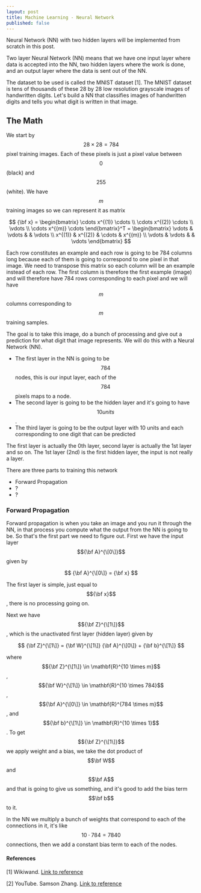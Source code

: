 ```yaml
---
layout: post
title: Machine Learning - Neural Network
published: false
---
```


Neural Network (NN) with two hidden layers will be implemented from scratch in this post.

Two layer Neural Network (NN) means that we have one input layer where data is accepted into the NN, two hidden layers where the work is done, 
and an output layer where the data is sent out of the NN.

The dataset to be used is called the MNIST dataset [1]. The MNIST dataset is tens of thousands of these 28 by 28 low resolution grayscale images of handwritten digits.
Let's build a NN that classifies images of handwritten digits and tells you what digit is written in that image.

## The Math

We start by $$28 \times 28 = 784$$ pixel training images. Each of these pixels is just a pixel value between $$0$$ (black) and $$255$$ (white).
We have $$m$$ training images so we can represent it as matrix

$$
{\bf x} = \begin{bmatrix} \cdots x^{(1)} \cdots \\ \cdots x^{(2)} \cdots \\ \vdots \\ \cdots x^{(m)} \cdots \end{bmatrix}^T = \begin{bmatrix} \vdots & \vdots &  & \vdots \\ x^{(1)} & x^{(2)} & \cdots & x^{(m)} \\ \vdots & \vdots & & \vdots \end{bmatrix}
$$

Each row constitutes an example and each row is going to be 784 columns long because each of them is going to correspond to one pixel in that image. We need to transpose this matrix so each column will be an example instead of each row. The first column is therefore the first example (image) and will therefore have 784 rows corresponding to each pixel and we will have $$m$$ columns corresponding to $$m$$ training samples.

The goal is to take this image, do a bunch of processing and give out a prediction for what digit that image represents. We will do this with a Neural Network (NN).

* The first layer in the NN is going to be $$784$$ nodes, this is our input layer, each of the $$784$$ pixels maps to a node. 
* The second layer is going to be the hidden layer and it's going to have $$10 units$$.
* The third layer is going to be the output layer with 10 units and each corresponding to one digit that can be predicted

The first layer is actually the 0th layer, second layer is actually the 1st layer and so on. The 1st layer (2nd) is the first hidden layer, the input is not really a layer.

There are three parts to training this network
* Forward Propagation
* ?
* ?

### Forward Propagation

Forward propagation is when you take an image and you run it through the NN, in that process you compute what the output from the NN is going to be.
So that's the first part we need to figure out.
First we have the input layer $${\bf A}^{\[0\]}$$ given by

$$
{\bf A}^{\[0\]} = {\bf x}
$$

The first layer is simple, just equal to $${\bf x}$$, there is no processing going on.

Next we have $${\bf Z}^{\[1\]}$$, which is the unactivated first layer (hidden layer) given by

$$
{\bf Z}^{\[1\]} = {\bf W}^{\[1\]} {\bf A}^{\[0\]} + {\bf b}^{\[1\]} 
$$

where $${\bf Z}^{\[1\]} \in \mathbf{R}^{10 \times m}$$, $${\bf W}^{\[1\]} \in \mathbf{R}^{10 \times 784}$$, $${\bf A}^{\[0\]} \in \mathbf{R}^{784 \times m}$$, and $${\bf b}^{\[1\]} \in \mathbf{R}^{10 \times 1}$$. To get $${\bf Z}^{\[1\]}$$ we apply weight and a bias, we take the dot product of $$\bf W$$ and $$\bf A$$ and that is going to give us something, and it's good to add the bias term $$\bf b$$ to it.

In the NN we multiply a bunch of weights that correspond to each of the connections in it, it's like $$10\cdot 784 = 7840$$ connections, then we add a constant bias term to each of the nodes. 










#### References

[1] Wikiwand. [Link to reference](https://www.wikiwand.com/en/MNIST_database)

[2] YouTube. Samson Zhang. [Link to reference](https://www.youtube.com/watch?v=w8yWXqWQYmU)
